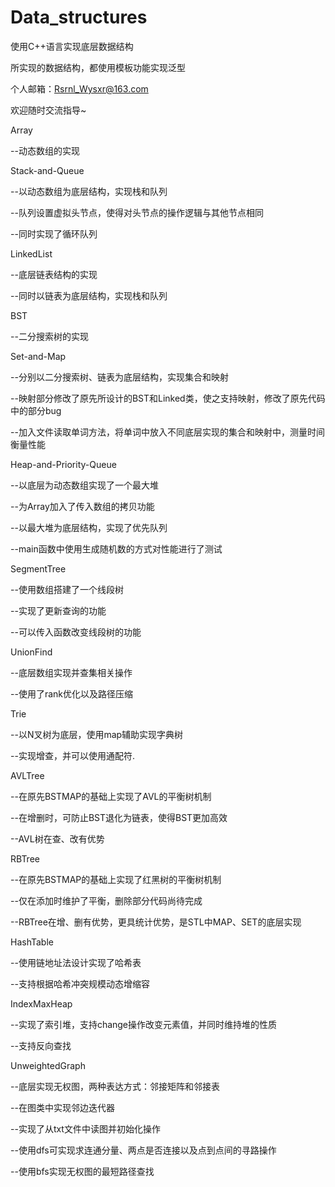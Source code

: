 # Data_structures
使用C++语言实现底层数据结构

所实现的数据结构，都使用模板功能实现泛型

个人邮箱：Rsrnl_Wysxr@163.com

欢迎随时交流指导~

Array

--动态数组的实现
  
  
Stack-and-Queue

--以动态数组为底层结构，实现栈和队列

--队列设置虚拟头节点，使得对头节点的操作逻辑与其他节点相同

--同时实现了循环队列


LinkedList

--底层链表结构的实现

--同时以链表为底层结构，实现栈和队列
 
 
BST

--二分搜索树的实现
  
  
 Set-and-Map
 
--分别以二分搜索树、链表为底层结构，实现集合和映射
  
--映射部分修改了原先所设计的BST和Linked类，使之支持映射，修改了原先代码中的部分bug
  
--加入文件读取单词方法，将单词中放入不同底层实现的集合和映射中，测量时间衡量性能
  
  
 Heap-and-Priority-Queue
  
--以底层为动态数组实现了一个最大堆
    
--为Array加入了传入数组的拷贝功能
    
--以最大堆为底层结构，实现了优先队列
    
--main函数中使用生成随机数的方式对性能进行了测试


 SegmentTree
 
--使用数组搭建了一个线段树

--实现了更新查询的功能

--可以传入函数改变线段树的功能

 UnionFind

--底层数组实现并查集相关操作

--使用了rank优化以及路径压缩


 Trie
 
--以N叉树为底层，使用map辅助实现字典树

--实现增查，并可以使用通配符.


 AVLTree

--在原先BSTMAP的基础上实现了AVL的平衡树机制

--在增删时，可防止BST退化为链表，使得BST更加高效

--AVL树在查、改有优势


 RBTree
 
--在原先BSTMAP的基础上实现了红黑树的平衡树机制

--仅在添加时维护了平衡，删除部分代码尚待完成

--RBTree在增、删有优势，更具统计优势，是STL中MAP、SET的底层实现


 HashTable

--使用链地址法设计实现了哈希表

--支持根据哈希冲突规模动态增缩容


 IndexMaxHeap

--实现了索引堆，支持change操作改变元素值，并同时维持堆的性质

--支持反向查找


 UnweightedGraph
 
--底层实现无权图，两种表达方式：邻接矩阵和邻接表

--在图类中实现邻边迭代器

--实现了从txt文件中读图并初始化操作

--使用dfs可实现求连通分量、两点是否连接以及点到点间的寻路操作

--使用bfs实现无权图的最短路径查找
